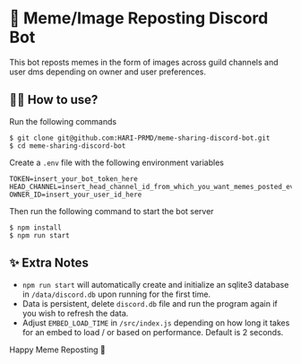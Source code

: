 # 🤖 Meme/Image Reposting Discord Bot

This bot reposts memes in the form of images across guild channels and user dms
depending on owner and user preferences.

## 🧑‍💻 How to use?

Run the following commands

```console
$ git clone git@github.com:HARI-PRMD/meme-sharing-discord-bot.git
$ cd meme-sharing-discord-bot
```

Create a `.env` file with the following environment variables

```.env
TOKEN=insert_your_bot_token_here
HEAD_CHANNEL=insert_head_channel_id_from_which_you_want_memes_posted_everywhere
OWNER_ID=insert_your_user_id_here
```

Then run the following command to start the bot server

```console
$ npm install
$ npm run start
```

## ✨ Extra Notes

- `npm run start` will automatically create and initialize an sqlite3 database in `/data/discord.db` upon running for the first time.
- Data is persistent, delete `discord.db` file and run the program again if you wish to refresh the data.
- Adjust `EMBED_LOAD_TIME` in `/src/index.js` depending on how long it takes for an embed to load / or based on performance. Default is 2 seconds.

Happy Meme Reposting 🥳
